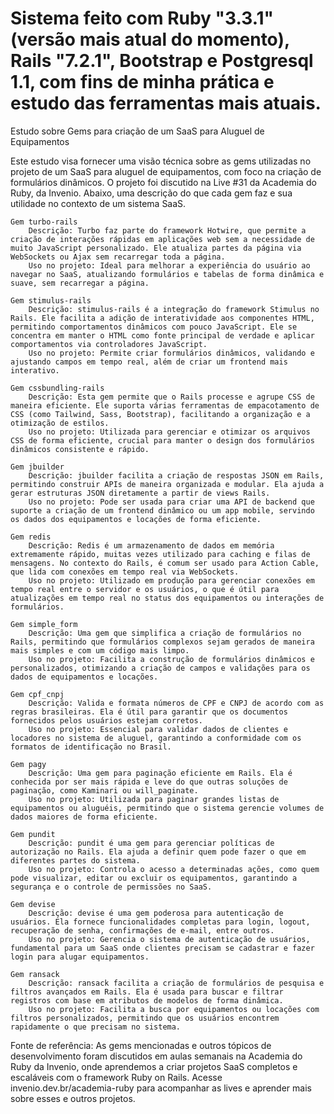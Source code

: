 # Sistema feito com Ruby "3.3.1" (versão mais atual do momento), Rails "7.2.1", Bootstrap e Postgresql 1.1, com fins de minha prática e estudo das ferramentas mais atuais.

Estudo sobre Gems para criação de um SaaS para Aluguel de Equipamentos

Este estudo visa fornecer uma visão técnica sobre as gems utilizadas no projeto de um SaaS para aluguel de equipamentos, com foco na criação de formulários dinâmicos. O projeto foi discutido na Live #31 da Academia do Ruby, da Invenio. Abaixo, uma descrição do que cada gem faz e sua utilidade no contexto de um sistema SaaS.

    Gem turbo-rails
        Descrição: Turbo faz parte do framework Hotwire, que permite a criação de interações rápidas em aplicações web sem a necessidade de muito JavaScript personalizado. Ele atualiza partes da página via WebSockets ou Ajax sem recarregar toda a página.
        Uso no projeto: Ideal para melhorar a experiência do usuário ao navegar no SaaS, atualizando formulários e tabelas de forma dinâmica e suave, sem recarregar a página.

    Gem stimulus-rails
        Descrição: stimulus-rails é a integração do framework Stimulus no Rails. Ele facilita a adição de interatividade aos componentes HTML, permitindo comportamentos dinâmicos com pouco JavaScript. Ele se concentra em manter o HTML como fonte principal de verdade e aplicar comportamentos via controladores JavaScript.
        Uso no projeto: Permite criar formulários dinâmicos, validando e ajustando campos em tempo real, além de criar um frontend mais interativo.

    Gem cssbundling-rails
        Descrição: Esta gem permite que o Rails processe e agrupe CSS de maneira eficiente. Ele suporta várias ferramentas de empacotamento de CSS (como Tailwind, Sass, Bootstrap), facilitando a organização e a otimização de estilos.
        Uso no projeto: Utilizada para gerenciar e otimizar os arquivos CSS de forma eficiente, crucial para manter o design dos formulários dinâmicos consistente e rápido.

    Gem jbuilder
        Descrição: jbuilder facilita a criação de respostas JSON em Rails, permitindo construir APIs de maneira organizada e modular. Ela ajuda a gerar estruturas JSON diretamente a partir de views Rails.
        Uso no projeto: Pode ser usada para criar uma API de backend que suporte a criação de um frontend dinâmico ou um app mobile, servindo os dados dos equipamentos e locações de forma eficiente.

    Gem redis
        Descrição: Redis é um armazenamento de dados em memória extremamente rápido, muitas vezes utilizado para caching e filas de mensagens. No contexto do Rails, é comum ser usado para Action Cable, que lida com conexões em tempo real via WebSockets.
        Uso no projeto: Utilizado em produção para gerenciar conexões em tempo real entre o servidor e os usuários, o que é útil para atualizações em tempo real no status dos equipamentos ou interações de formulários.

    Gem simple_form
        Descrição: Uma gem que simplifica a criação de formulários no Rails, permitindo que formulários complexos sejam gerados de maneira mais simples e com um código mais limpo.
        Uso no projeto: Facilita a construção de formulários dinâmicos e personalizados, otimizando a criação de campos e validações para os dados de equipamentos e locações.

    Gem cpf_cnpj
        Descrição: Valida e formata números de CPF e CNPJ de acordo com as regras brasileiras. Ela é útil para garantir que os documentos fornecidos pelos usuários estejam corretos.
        Uso no projeto: Essencial para validar dados de clientes e locadores no sistema de aluguel, garantindo a conformidade com os formatos de identificação no Brasil.

    Gem pagy
        Descrição: Uma gem para paginação eficiente em Rails. Ela é conhecida por ser mais rápida e leve do que outras soluções de paginação, como Kaminari ou will_paginate.
        Uso no projeto: Utilizada para paginar grandes listas de equipamentos ou aluguéis, permitindo que o sistema gerencie volumes de dados maiores de forma eficiente.

    Gem pundit
        Descrição: pundit é uma gem para gerenciar políticas de autorização no Rails. Ela ajuda a definir quem pode fazer o que em diferentes partes do sistema.
        Uso no projeto: Controla o acesso a determinadas ações, como quem pode visualizar, editar ou excluir os equipamentos, garantindo a segurança e o controle de permissões no SaaS.

    Gem devise
        Descrição: devise é uma gem poderosa para autenticação de usuários. Ela fornece funcionalidades completas para login, logout, recuperação de senha, confirmações de e-mail, entre outros.
        Uso no projeto: Gerencia o sistema de autenticação de usuários, fundamental para um SaaS onde clientes precisam se cadastrar e fazer login para alugar equipamentos.

    Gem ransack
        Descrição: ransack facilita a criação de formulários de pesquisa e filtros avançados em Rails. Ela é usada para buscar e filtrar registros com base em atributos de modelos de forma dinâmica.
        Uso no projeto: Facilita a busca por equipamentos ou locações com filtros personalizados, permitindo que os usuários encontrem rapidamente o que precisam no sistema.

Fonte de referência: As gems mencionadas e outros tópicos de desenvolvimento foram discutidos em aulas semanais na Academia do Ruby da Invenio, onde aprendemos a criar projetos SaaS completos e escaláveis com o framework Ruby on Rails. Acesse invenio.dev.br/academia-ruby para acompanhar as lives e aprender mais sobre esses e outros projetos.
